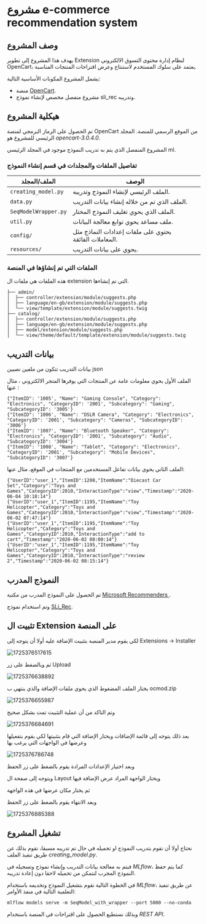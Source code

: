 &#x202b;

# مشروع e-commerce recommendation system

## وصف المشروع

يهدف هذا المشروع إلى تطوير Extension لنظام إدارة محتوى التسوق الالكتروني OpenCart، يعتمد على سلوك المستخدم لاستنتاج وعرض اقتراحات المنتجات المناسبة.

يشمل المشروع المكونات الأساسية التالية:

- منصة [OpenCart](https://www.opencart.com/).
- مشروع منفصل مخصص لإنشاء نموذج sli_rec وتدريبه.

## هيكلية المشروع

تم الحصول على الرماز البرمجي لمنصة OpenCart من الموقع الرسمي للمنصة.
المجلد الرئيسي للمشروع هو _opencart-3.0.4.0_.

المشروع المنفصل الذي يتم به تدريب النموذج موجود في المجلد الرئيسي ml.

### تفاصيل الملفات والمجلدات في قسم إنشاء النموذج

| الملف/المجلد         | الوصف                                                  |
| -------------------- | ------------------------------------------------------ |
| `creating_model.py`  | الملف الرئيسي لإنشاء النموذج وتدريبه.                  |
| `data.py`            | الملف الذي تم من خلاله إنشاء بيانات التدريب.           |
| `SeqModelWrapper.py` | الملف الذي يحوي تغليف النموذج المختار.                 |
| `util.py`            | ملف مساعد يحوي توابع معالجة البيانات.                  |
| `config/`            | يحتوي على ملفات إعدادات النماذج مثل المعاملات الفائقة. |
| `resources/`         | يحوي على بيانات التدريب.                               |

### الملفات التي تم إنشاؤها في المنصة

هذه الملفات هي ملفات ال extension التي تم إنشاءها.

```
├── admin/
│  ├── controller/extension/module/suggests.php
│  ├── language/en-gb/extension/module/suggests.php
│  └── view/template/extension/module/suggests.twig
├── catalog/
│  ├── controller/extension/module/suggests.php
│  ├── language/en-gb/extension/module/suggests.php
│  ├── model/extension/module/suggests.php
│  └── view/theme/default/template/extension/module/suggests.twig
```

## بيانات التدريب

بيانات التدريب تتكون من ملفين نصيين json

الملف الأول يحوي معلومات عامة عن المنتجات التي يوفرها المتجر الالكتروني ، مثال عنها :

```
{"ItemID": '1005', "Name": "Gaming Console", "Category": "Electronics", "CategoryID": '2001', "Subcategory": "Gaming", "SubcategoryID": '3005'}
{"ItemID": '1006', "Name": "DSLR Camera", "Category": "Electronics", "CategoryID": '2001', "Subcategory": "Cameras", "SubcategoryID": '3006'}
{"ItemID": '1007', "Name": "Bluetooth Speaker", "Category": "Electronics", "CategoryID": '2001', "Subcategory": "Audio", "SubcategoryID": '3004'}
{"ItemID": '1008', "Name": "Tablet", "Category": "Electronics", "CategoryID": '2001', "Subcategory": "Mobile Devices", "SubcategoryID": '3007'}
```

الملف الثاني يحوي بيانات تفاعل المستخدمين مع المنتجات في الموقع، مثال عنها:

```
{"UserID":"user_1","ItemID":1200,"ItemName":"Diecast Car Set","Category":"Toys and Games","CategoryID":2010,"InteractionType":"view","Timestamp":"2020-06-04 10:18:14"}
{"UserID":"user_1","ItemID":1195,"ItemName":"Toy Helicopter","Category":"Toys and Games","CategoryID":2010,"InteractionType":"view","Timestamp":"2020-06-02 07:47:14"}
{"UserID":"user_1","ItemID":1195,"ItemName":"Toy Helicopter","Category":"Toys and Games","CategoryID":2010,"InteractionType":"add to cart","Timestamp":"2020-06-02 08:00:14"}
{"UserID":"user_1","ItemID":1195,"ItemName":"Toy Helicopter","Category":"Toys and Games","CategoryID":2010,"InteractionType":"review 2","Timestamp":"2020-06-02 08:15:14"}
```

## النموذج المدرب

تم الحصول على النموذج المدرب من مكتبة [Microsoft Recommenders ](https://github.com/recommenders-team/recommenders).

وتم استخدام نموذج [SLi_Rec](https://github.com/recommenders-team/recommenders/blob/main/examples/00_quick_start/sequential_recsys_amazondataset.ipynb).

## تثبيت ال Extension على المنصة

لكي يقوم مدير المنصة بتثبيت الإضافة عليه أولا أن يتوجه إلى
Extensions -> Installer

![1725376517615](image/README/1725376517615.png)

ثم وبالضغط على زر Upload

![1725376638892](image/README/1725376638892.png)

يختار الملف المضغوط الذي يحوي ملفات الإضافة والذي ينتهي ب ocmod.zip

![1725376655987](image/README/1725376655987.png)

وتم التاكد من أن عملية التثبيت تمت بشكل صحيح

![1725376684691](image/README/1725376684691.png)

بعد ذلك يتوجه إلى قائمة الإضافات ويحتار الإضافة التي قام بتثبيتها لكي يقوم بتفعيلها وعرضها في الواجهات التي يرغب بها

![1725376786748](image/README/1725376786748.png)

وبعد اختيار الإعدادات المرادة يقوم بالضغط على زر الحفظ

ويتوجه إلى صفحة ال Layout ويختار الواجهة المراد عرض الإضافة فيها

ثم يختار مكان عرضها في هذه الواجهة

وبعد الانتهاء يقوم بالضغط على زر الحفظ

![1725376885388](image/README/1725376885388.png)

## تشغيل المشروع

نحتاج أولا أن نقوم بتدريب النموذج او تحميله في حال تم تدريبه مسبقا، نقوم بذلك عن طريق تنفيذ الملف _creating_model.py_.

فيتم به معالجة بيانات التدريب وإنشاء نموذج وتسجيله في _MLflow_، كما يتم حفظ النموذج المجرب لنتمكن من تحميله لاحقا دون إعادة تدريبه.

في الخطوة التالية نقوم بتشغيل النموذج وتخديمه باستخدام _MLflow_، عن طريق تنفيذ التعلمية التالية في منفذ الأوامر:

```
mlflow models serve -m SeqModel_with_wrapper --port 5000 --no-conda
```

وبذلك نستطيع الحصول على اقتراحات في المنصة باستخدام _REST API_.
